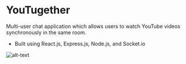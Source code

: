 ﻿# YouTugether

Multi-user chat application which allows users to watch YouTube videos synchronously in the same room.
- Built using React.js, Express.js, Node.js, and Socket.io

![alt-text](https://rawgithubusercontent.com/bencostas/YouTugether/main/YouTugether%20Demo.gif)
